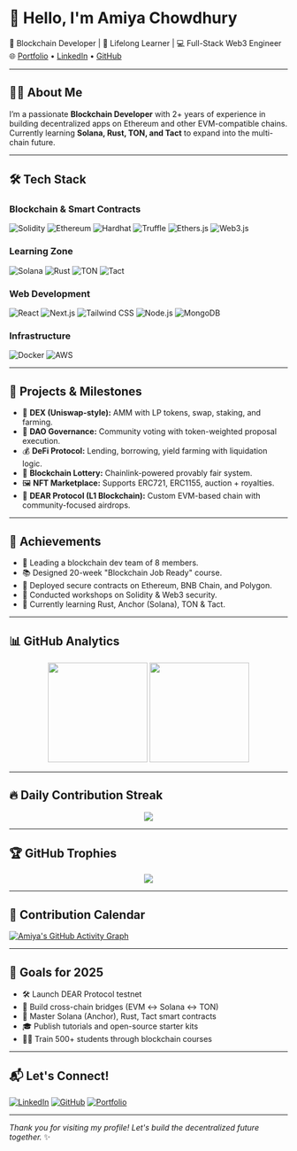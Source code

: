 # 👋 Hello, I'm Amiya Chowdhury

🚀 Blockchain Developer | 🧠 Lifelong Learner | 💻 Full-Stack Web3 Engineer  
🌐 [Portfolio](https://amiya8597.github.io/) • [LinkedIn](https://www.linkedin.com/in/amiya-chowdhury74765/) • [GitHub](https://github.com/AMIYA8597)

---

## 🧑‍💻 About Me

I’m a passionate **Blockchain Developer** with 2+ years of experience in building decentralized apps on Ethereum and other EVM-compatible chains.  
Currently learning **Solana, Rust, TON, and Tact** to expand into the multi-chain future.

---

## 🛠️ Tech Stack

### Blockchain & Smart Contracts  
![Solidity](https://img.shields.io/badge/Solidity-363636?style=flat-square&logo=solidity)
![Ethereum](https://img.shields.io/badge/Ethereum-3C3C3D?style=flat-square&logo=ethereum)
![Hardhat](https://img.shields.io/badge/Hardhat-F3C623?style=flat-square)
![Truffle](https://img.shields.io/badge/Truffle-3F3F3F?style=flat-square)
![Ethers.js](https://img.shields.io/badge/Ethers.js-4E9C81?style=flat-square)
![Web3.js](https://img.shields.io/badge/Web3.js-F16822?style=flat-square)

### Learning Zone  
![Solana](https://img.shields.io/badge/Solana-4E44CE?style=flat-square&logo=solana&logoColor=white)
![Rust](https://img.shields.io/badge/Rust-000000?style=flat-square&logo=rust&logoColor=white)
![TON](https://img.shields.io/badge/TON-blue?style=flat-square&logo=telegram&logoColor=white)
![Tact](https://img.shields.io/badge/Tact-Learning-informational?style=flat-square)

### Web Development  
![React](https://img.shields.io/badge/React-20232A?style=flat-square&logo=react)
![Next.js](https://img.shields.io/badge/Next.js-000000?style=flat-square&logo=nextdotjs)
![Tailwind CSS](https://img.shields.io/badge/TailwindCSS-38B2AC?style=flat-square&logo=tailwind-css)
![Node.js](https://img.shields.io/badge/Node.js-339933?style=flat-square&logo=node.js)
![MongoDB](https://img.shields.io/badge/MongoDB-4DB33D?style=flat-square&logo=mongodb)

### Infrastructure  
![Docker](https://img.shields.io/badge/Docker-0db7ed?style=flat-square&logo=docker)
![AWS](https://img.shields.io/badge/AWS-FF9900?style=flat-square&logo=amazonaws)

---

## 🧩 Projects & Milestones

- 🔁 **DEX (Uniswap-style):** AMM with LP tokens, swap, staking, and farming.
- 📜 **DAO Governance:** Community voting with token-weighted proposal execution.
- 💰 **DeFi Protocol:** Lending, borrowing, yield farming with liquidation logic.
- 🎰 **Blockchain Lottery:** Chainlink-powered provably fair system.
- 🖼️ **NFT Marketplace:** Supports ERC721, ERC1155, auction + royalties.
- 🔧 **DEAR Protocol (L1 Blockchain):** Custom EVM-based chain with community-focused airdrops.

---

## 🏅 Achievements

- 👥 Leading a blockchain dev team of 8 members.
- 📚 Designed 20-week "Blockchain Job Ready" course.
- 🧪 Deployed secure contracts on Ethereum, BNB Chain, and Polygon.
- 🎤 Conducted workshops on Solidity & Web3 security.
- 🌱 Currently learning Rust, Anchor (Solana), TON & Tact.

---

## 📊 GitHub Analytics

<p align="center">
  <img src="https://github-readme-stats.vercel.app/api?username=AMIYA8597&show_icons=true&theme=tokyonight&count_private=true&include_all_commits=true" height="180em"/>
  <img src="https://github-readme-stats.vercel.app/api/top-langs/?username=AMIYA8597&layout=compact&theme=tokyonight" height="180em"/>
</p>

---

## 🔥 Daily Contribution Streak

<p align="center">
  <img src="https://github-readme-streak-stats.herokuapp.com?user=AMIYA8597&theme=tokyonight&date_format=M%20j%5B%2C%20Y%5D"/>
</p>

---

## 🏆 GitHub Trophies

<p align="center">
  <img src="https://github-profile-trophy.vercel.app/?username=AMIYA8597&theme=onestar&no-frame=true&column=7"/>
</p>

---

## 📅 Contribution Calendar

[![Amiya's GitHub Activity Graph](https://github-readme-activity-graph.cyclic.app/graph?username=AMIYA8597&theme=react-dark&hide_border=true)](https://github.com/ashutosh00710/github-readme-activity-graph)

---

## 🚀 Goals for 2025

- 🛠️ Launch DEAR Protocol testnet
- 🌉 Build cross-chain bridges (EVM ↔ Solana ↔ TON)
- 🧠 Master Solana (Anchor), Rust, Tact smart contracts
- 🎓 Publish tutorials and open-source starter kits
- 👨‍🏫 Train 500+ students through blockchain courses

---

## 📬 Let's Connect!

[![LinkedIn](https://img.shields.io/badge/-LinkedIn-blue?style=flat-square&logo=linkedin&logoColor=white)](https://www.linkedin.com/in/amiya-chowdhury74765/)
[![GitHub](https://img.shields.io/github/followers/AMIYA8597?style=flat-square&logo=github)](https://github.com/AMIYA8597)
[![Portfolio](https://img.shields.io/badge/My%20Portfolio-4F44D6?style=flat-square&logo=githubpages&logoColor=white)](https://amiya8597.github.io/)

---

_Thank you for visiting my profile! Let's build the decentralized future together._ ✨
